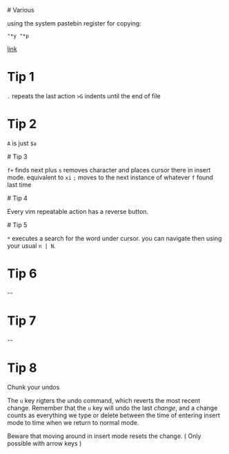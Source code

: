 # Various

using the system pastebin register for copying:

```
"*y "*p
```
[link](https://stackoverflow.com/questions/3961859/how-to-copy-to-clipboard-in-vim)

# Tip 1

`.` repeats the last action
`>G` indents until the end of file

# Tip 2

`A` is just `$a`

# Tip 3

`f+` finds next plus
`s` removes character and places cursor there in insert mode. equivalent to `xi`
`;` moves to the next instance of whatever `f` found last time

# Tip 4

Every vim repeatable action has a reverse button.

# Tip 5

`*` executes a search for the word under cursor. you can navigate then using your usual `n | N`.

# Tip 6

--

# Tip 7

--

# Tip 8

Chunk your undos

The `u` key rigters the undo command, which reverts the most recent change. Remember that the `u` key will undo the last _change_, and a change counts as everything we type or delete between the time of entering insert mode to time when we return to normal mode. 

Beware that moving around in insert mode resets the change. ( Only possible with arrow keys )


